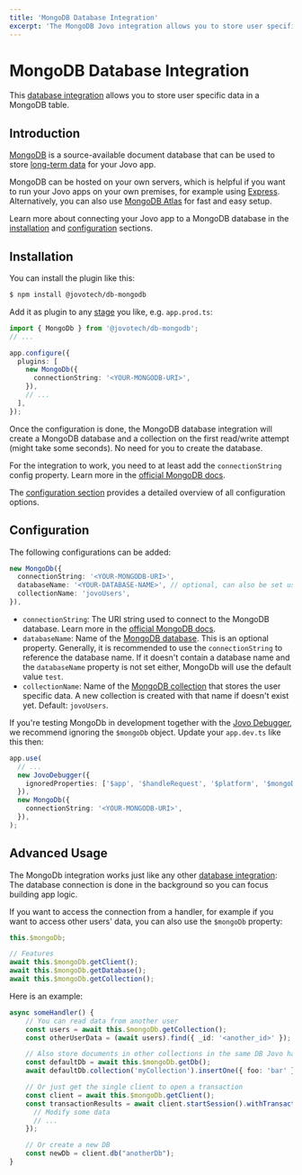 ```yaml
---
title: 'MongoDB Database Integration'
excerpt: 'The MongoDB Jovo integration allows you to store user specific data and more in a MongoDB database.'
---
```


# MongoDB Database Integration

This [database integration](https://www.jovo.tech/docs/databases) allows you to store user specific data in a MongoDB table.

## Introduction

[MongoDB](https://www.mongodb.com/) is a source-available document database that can be used to store [long-term data](https://www.jovo.tech/docs/data#long-term-data-storage) for your Jovo app.

MongoDB can be hosted on your own servers, which is helpful if you want to run your Jovo apps on your own premises, for example using [Express](https://www.jovo.tech/marketplace/server-express). Alternatively, you can also use [MongoDB Atlas](https://www.mongodb.com/atlas/database) for fast and easy setup.

Learn more about connecting your Jovo app to a MongoDB database in the [installation](#installation) and [configuration](#configuration) sections.

## Installation

You can install the plugin like this:

```sh
$ npm install @jovotech/db-mongodb
```

Add it as plugin to any [stage](https://www.jovo.tech/docs/staging) you like, e.g. `app.prod.ts`:

```typescript
import { MongoDb } from '@jovotech/db-mongodb';
// ...

app.configure({
  plugins: [
    new MongoDb({
      connectionString: '<YOUR-MONGODB-URI>',
    }),
    // ...
  ],
});
```

Once the configuration is done, the MongoDB database integration will create a MongoDB database and a collection on the first read/write attempt (might take some seconds). No need for you to create the database.

For the integration to work, you need to at least add the `connectionString` config property. Learn more in the [official MongoDB docs](https://docs.mongodb.com/manual/reference/connection-string/).

The [configuration section](#configuration) provides a detailed overview of all configuration options.

## Configuration

The following configurations can be added:

```typescript
new MongoDb({
  connectionString: '<YOUR-MONGODB-URI>',
  databaseName: '<YOUR-DATABASE-NAME>', // optional, can also be set using connectionString
  collectionName: 'jovoUsers',
}),
```

- `connectionString`: The URI string used to connect to the MongoDB database. Learn more in the [official MongoDB docs](https://docs.mongodb.com/manual/reference/connection-string/).
- `databaseName`: Name of the [MongoDB database](https://docs.mongodb.com/manual/core/databases-and-collections/#databases). This is an optional property. Generally, it is recommended to use the `connectionString` to reference the database name. If it doesn't contain a database name and the `databaseName` property is not set either, MongoDb will use the default value `test`.
- `collectionName`: Name of the [MongoDB collection](https://docs.mongodb.com/manual/core/databases-and-collections/#collections) that stores the user specific data. A new collection is created with that name if doesn't exist yet. Default: `jovoUsers`.

If you're testing MongoDb in development together with the [Jovo Debugger](https://www.jovo.tech/docs/debugger), we recommend ignoring the `$mongoDb` object. Update your `app.dev.ts` like this then:

```typescript
app.use(
  // ...
  new JovoDebugger({
    ignoredProperties: ['$app', '$handleRequest', '$platform', '$mongoDb'],
  }),
  new MongoDb({
    connectionString: '<YOUR-MONGODB-URI>',
  }),
);
```

## Advanced Usage

The MongoDb integration works just like any other [database integration](https://www.jovo.tech/docs/databases): The database connection is done in the background so you can focus building app logic.

If you want to access the connection from a handler, for example if you want to access other users' data, you can also use the `$mongoDb` property:

```typescript
this.$mongoDb;

// Features
await this.$mongoDb.getClient();
await this.$mongoDb.getDatabase();
await this.$mongoDb.getCollection();
```

Here is an example:

```typescript
async someHandler() {
    // You can read data from another user
    const users = await this.$mongoDb.getCollection();
    const otherUserData = (await users).find({ _id: '<another_id>' });

    // Also store documents in other collections in the same DB Jovo handles users
    const defaultDb = await this.$mongoDb.getDb();
    await defaultDb.collection('myCollection').insertOne({ foo: 'bar' });

    // Or just get the single client to open a transaction
    const client = await this.$mongoDb.getClient();
    const transactionResults = await client.startSession().withTransaction(async () => {
      // Modify some data
      // ...
    });

    // Or create a new DB
    const newDb = client.db("anotherDb");
}
```
